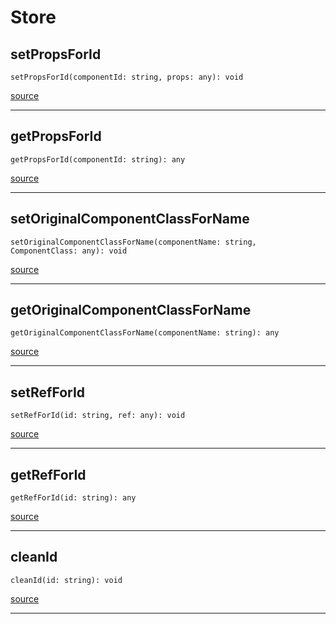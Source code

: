 # Store

## setPropsForId

`setPropsForId(componentId: string, props: any): void`

[source](https://github.com/wix/react-native-navigation/blob/v2/lib/src/components/Store.ts#L8)

---

## getPropsForId

`getPropsForId(componentId: string): any`

[source](https://github.com/wix/react-native-navigation/blob/v2/lib/src/components/Store.ts#L12)

---

## setOriginalComponentClassForName

`setOriginalComponentClassForName(componentName: string, ComponentClass: any): void`

[source](https://github.com/wix/react-native-navigation/blob/v2/lib/src/components/Store.ts#L16)

---

## getOriginalComponentClassForName

`getOriginalComponentClassForName(componentName: string): any`

[source](https://github.com/wix/react-native-navigation/blob/v2/lib/src/components/Store.ts#L20)

---

## setRefForId

`setRefForId(id: string, ref: any): void`

[source](https://github.com/wix/react-native-navigation/blob/v2/lib/src/components/Store.ts#L24)

---

## getRefForId

`getRefForId(id: string): any`

[source](https://github.com/wix/react-native-navigation/blob/v2/lib/src/components/Store.ts#L28)

---

## cleanId

`cleanId(id: string): void`

[source](https://github.com/wix/react-native-navigation/blob/v2/lib/src/components/Store.ts#L32)

---


